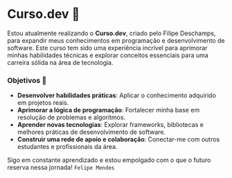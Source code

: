 # Curso.dev 🚀

Estou atualmente realizando o **Curso.dev**, criado pelo Filipe Deschamps, para expandir meus conhecimentos em programação e desenvolvimento de software. Este curso tem sido uma experiência incrível para aprimorar minhas habilidades técnicas e explorar conceitos essenciais para uma carreira sólida na área de tecnologia.

### Objetivos 🎯

- **Desenvolver habilidades práticas**: Aplicar o conhecimento adquirido em projetos reais.
- **Aprimorar a lógica de programação**: Fortalecer minha base em resolução de problemas e algoritmos.
- **Aprender novas tecnologias**: Explorar frameworks, bibliotecas e melhores práticas de desenvolvimento de software.
- **Construir uma rede de apoio e colaboração**: Conectar-me com outros estudantes e profissionais da área.

Sigo em constante aprendizado e estou empolgado com o que o futuro reserva nessa jornada!
`Felipe Mendes`
